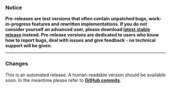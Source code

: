 ### Notice

**Pre-releases are test versions that often contain unpatched bugs, work-in-progress features and rewritten implementations. If you do not consider yourself an advanced user, please download **[latest stable release](https://github.com/Abrynos/Arbeitszeitrechner/releases/latest)** instead. Pre-release versions are dedicated to users who know how to report bugs, deal with issues and give feedback - no technical support will be given.**

---

### Changes

This is an automated release. A human-readable version should be available soon. In the meantime please refer to **[GitHub commits](https://github.com/Abrynos/Arbeitszeitrechner/commits/master)**.
